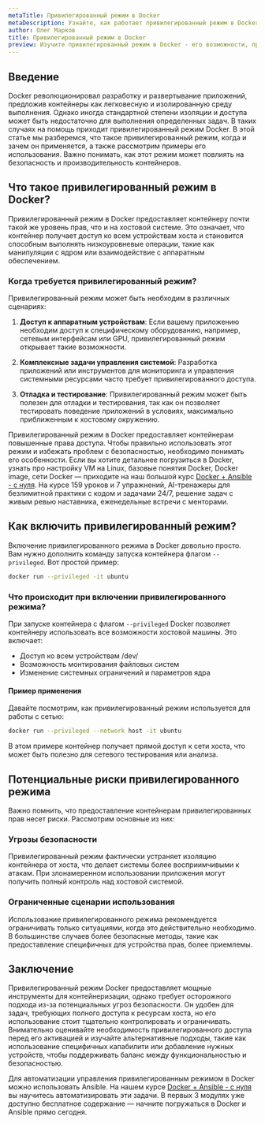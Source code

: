 ```yaml
---
metaTitle: Привилегированный режим в Docker
metaDescription: Узнайте, как работает привилегированный режим в Docker и какие преимущества он предоставляет для контейнеров, включая повышенные права доступа
author: Олег Марков
title: Привилегированный режим в Docker
preview: Изучите привилегированный режим в Docker - его возможности, преимущества и примеры использования для работы с контейнерами, требующими дополнительных прав доступа
---
```


## Введение

Docker революционировал разработку и развертывание приложений, предложив контейнеры как легковесную и изолированную среду выполнения. Однако иногда стандартной степени изоляции и доступа может быть недостаточно для выполнения определенных задач. В таких случаях на помощь приходит привилегированный режим Docker. В этой статье мы разберемся, что такое привилегированный режим, когда и зачем он применяется, а также рассмотрим примеры его использования. Важно понимать, как этот режим может повлиять на безопасность и производительность контейнеров.

## Что такое привилегированный режим в Docker?

Привилегированный режим в Docker предоставляет контейнеру почти такой же уровень прав, что и на хостовой системе. Это означает, что контейнер получает доступ ко всем устройствам хоста и становится способным выполнять низкоуровневые операции, такие как манипуляции с ядром или взаимодействие с аппаратным обеспечением. 

### Когда требуется привилегированный режим?

Привилегированный режим может быть необходим в различных сценариях:

1. **Доступ к аппаратным устройствам**: Если вашему приложению необходим доступ к специфическому оборудованию, например, сетевым интерфейсам или GPU, привилегированный режим открывает такие возможности.

2. **Комплексные задачи управления системой**: Разработка приложений или инструментов для мониторинга и управления системными ресурсами часто требует привилегированного доступа.

3. **Отладка и тестирование**: Привилегированный режим может быть полезен для отладки и тестирования, так как он позволяет тестировать поведение приложений в условиях, максимально приближенным к хостовому окружению.

Привилегированный режим в Docker предоставляет контейнерам повышенные права доступа. Чтобы правильно использовать этот режим и избежать проблем с безопасностью, необходимо понимать его особенности. Если вы хотите детальнее погрузиться в Docker, узнать про настройку VM на Linux, базовые понятия Docker, Docker image, сети Docker — приходите на наш большой курс [Docker + Ansible - с нуля](https://purpleschool.ru/course/docker?utm_source=knowledgebase&utm_medium=text&utm_campaign=Privilegirovannyy_rezhim_v_Docker). На курсе 159 уроков и 7 упражнений, AI-тренажеры для безлимитной практики с кодом и задачами 24/7, решение задач с живым ревью наставника, еженедельные встречи с менторами.

## Как включить привилегированный режим?

Включение привилегированного режима в Docker довольно просто. Вам нужно дополнить команду запуска контейнера флагом `--privileged`. Вот простой пример:

```bash
docker run --privileged -it ubuntu
```

### Что происходит при включении привилегированного режима?

При запуске контейнера с флагом `--privileged` Docker позволяет контейнеру использовать все возможности хостовой машины. Это включает:

- Доступ ко всем устройствам /dev/
- Возможность монтирования файловых систем
- Изменение системных ограничений и параметров ядра

#### Пример применения

Давайте посмотрим, как привилегированный режим используется для работы с сетью:

```bash
docker run --privileged --network host -it ubuntu
```

В этом примере контейнер получает прямой доступ к сети хоста, что может быть полезно для сетевого тестирования или анализа.

## Потенциальные риски привилегированного режима

Важно помнить, что предоставление контейнерам привилегированных прав несет риски. Рассмотрим основные из них:

### Угрозы безопасности

Привилегированный режим фактически устраняет изоляцию контейнера от хоста, что делает системы более восприимчивыми к атакам. При злонамеренном использовании приложения могут получить полный контроль над хостовой системой.

### Ограниченные сценарии использования

Использование привилегированного режима рекомендуется ограничивать только ситуациями, когда это действительно необходимо. В большинстве случаев более безопасные методы, такие как предоставление специфичных для устройства прав, более приемлемы.

## Заключение

Привилегированный режим Docker предоставляет мощные инструменты для контейнеризации, однако требует осторожного подхода из-за потенциальных угроз безопасности. Он удобен для задач, требующих полного доступа к ресурсам хоста, но его использование стоит тщательно контролировать и ограничивать. Внимательно оценивайте необходимость привилегированного доступа перед его активацией и изучайте альтернативные подходы, такие как использование специфичных капабилити или добавление нужных устройств, чтобы поддерживать баланс между функциональностью и безопасностью.

Для автоматизации управления привилегированным режимом в Docker можно использовать Ansible. На нашем курсе [Docker + Ansible - с нуля](https://purpleschool.ru/course/docker?utm_source=knowledgebase&utm_medium=text&utm_campaign=Privilegirovannyy_rezhim_v_Docker) вы научитесь автоматизировать эти задачи. В первых 3 модулях уже доступно бесплатное содержание — начните погружаться в Docker и Ansible прямо сегодня.
